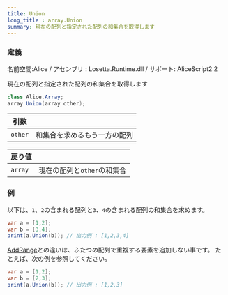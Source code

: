 ```yaml
---
title: Union
long_title : array.Union
summary: 現在の配列と指定された配列の和集合を取得します
---
```

### 定義
名前空間:Alice / アセンブリ : Losetta.Runtime.dll / サポート: AliceScript2.2

現在の配列と指定された配列の和集合を取得します

```cs title="AliceScript"
class Alice.Array;
array Union(array other);
```

|引数| |
|-|-|
|`other`|和集合を求めるもう一方の配列|

|戻り値| |
|-|-|
|`array`|現在の配列と`other`の和集合|

### 例
以下は、`1`、`2`の含まれる配列と`3`、`4`の含まれる配列の和集合を求めます。

```cs title="AliceScript"
var a = [1,2];
var b = [3,4];
print(a.Union(b)); // 出力例 : [1,2,3,4]
```

[AddRange](./addrange.md)との違いは、ふたつの配列で重複する要素を追加しない事です。
たとえば、次の例を参照してください。

```cs title="AliceScript"
var a = [1,2];
var b = [2,3];
print(a.Union(b)); // 出力例 : [1,2,3]
```